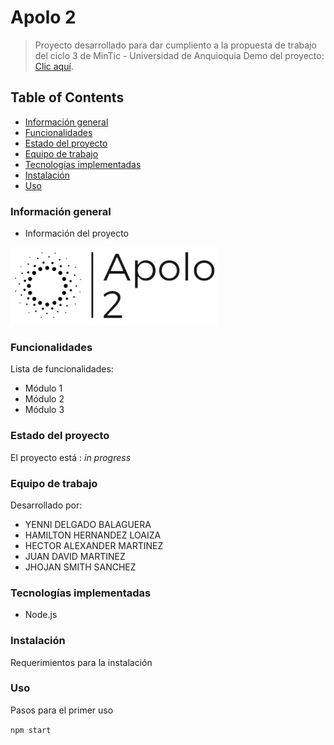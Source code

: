 # Apolo 2
> Proyecto desarrollado para dar cumpliento a la propuesta de trabajo del ciclo 3 de MinTic - Universidad de Anquioquia
> Demo del proyecto:  [Clic aquí](https://www.google.com). <!-- Enlace a proyecto -->

## Table of Contents
* [Información general](#informacion-general)
* [Funcionalidades](#funcionalidades)
* [Estado del proyecto](#estado-del-proyecto)
* [Equipo de trabajo](#equipo-de-trabajo)
* [Tecnologías implementadas](#tecnologias-implementadas)
* [Instalación](#instalacion)
* [Uso](#uso)


### Información general
- Información del proyecto

![Example screenshot](./apolo_logo.png)

### Funcionalidades
Lista de funcionalidades:
- Módulo 1
- Módulo 2
- Módulo 3

### Estado del proyecto
El proyecto está : _in progress_ <!-- / _complete_ /-->

### Equipo de trabajo
Desarrollado por:
- YENNI DELGADO BALAGUERA
- HAMILTON HERNANDEZ LOAIZA
- HECTOR ALEXANDER MARTINEZ
- JUAN DAVID MARTINEZ
- JHOJAN SMITH SANCHEZ

### Tecnologías implementadas
- Node.js

### Instalación
Requerimientos para la instalación

### Uso
Pasos para el primer uso

`npm start`
